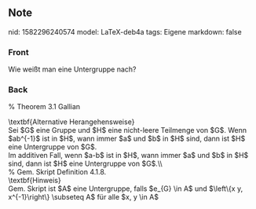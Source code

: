 ## Note
nid: 1582296240574
model: LaTeX-deb4a
tags: Eigene
markdown: false

### Front
Wie weißt man eine Untergruppe nach?

### Back
% Theorem 3.1 Gallian<div>
</div><div>\textbf{Alternative Herangehensweise}</div><div>
</div><div>Sei $G$ eine Gruppe und $H$ eine nicht-leere Teilmenge von $G$. Wenn $ab^{-1}$ ist in $H$, wann immer $a$ und $b$ in $H$ sind, dann ist $H$ eine Untergruppe von $G$. </div><div>
</div><div>Im additiven Fall, wenn $a-b$ ist in $H$, wann immer $a$ und $b$ in $H$ sind, dann ist $H$ eine Untergruppe von $G$.\\</div><div>
</div><div><div>% Gem. Skript Definition 4.1.8.
</div><div>
</div><div>\textbf{Hinweis}</div><div>
</div><div>Gem. Skript ist $A$ eine Untergruppe, falls $e_{G} \in A$ und $\left\{x y, x^{-1}\right\} \subseteq A$ für alle $x, y \in A$</div></div>
